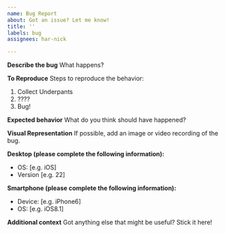 ```yaml
---
name: Bug Report
about: Got an issue? Let me know!
title: ''
labels: bug
assignees: har-nick

---
```


**Describe the bug**
What happens?

**To Reproduce**
Steps to reproduce the behavior:
1. Collect Underpants
2. ????
3. Bug!

**Expected behavior**
What do you think should have happened?

**Visual Representation**
If possible, add an image or video recording of the bug.

**Desktop (please complete the following information):**
 - OS: [e.g. iOS]
 - Version [e.g. 22]

**Smartphone (please complete the following information):**
 - Device: [e.g. iPhone6]
 - OS: [e.g. iOS8.1]

**Additional context**
Got anything else that might be useful? Stick it here!
